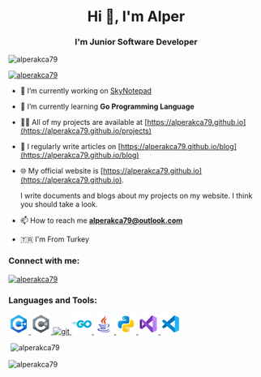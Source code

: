 <h1 align="center">Hi 👋, I'm Alper</h1>
<h3 align="center">I'm Junior Software Developer</h3>

<p align="left"> <img src="https://komarev.com/ghpvc/?username=alperakca79&label=Profile%20views&color=0e75b6&style=flat" alt="alperakca79" /> </p>

<p align="left"> <a href="https://github.com/ryo-ma/github-profile-trophy"><img src="https://github-profile-trophy.vercel.app/?username=alperakca79" alt="alperakca79" /></a> </p>

- 🔭 I’m currently working on [SkyNotepad](https://github.com/AlperAkca79/SkyNotepad)

- 🌱 I’m currently learning **Go Programming Language**

- 👨‍💻 All of my projects are available at [https://alperakca79.github.io](https://alperakca79.github.io/projects)

- 📝 I regularly write articles on [https://alperakca79.github.io/blog](https://alperakca79.github.io/blog)

- 🌐 My official website is [https://alperakca79.github.io](https://alperakca79.github.io). 
  
  I write documents and blogs about my projects on my website. I think you should take a look.

- 📫 How to reach me **alperakca79@outlook.com**

- 🇹🇷 I'm From Turkey

<h3 align="left">Connect with me:</h3>
<p align="left">
<a href="https://dev.to/alperakca79" target="blank"><img align="center" src="https://raw.githubusercontent.com/rahuldkjain/github-profile-readme-generator/master/src/images/icons/Social/devto.svg" alt="alperakca79" height="30" width="40" /></a>
</p>

<h3 align="left">Languages and Tools:</h3>
<p align="left"> <a href="https://www.w3schools.com/cpp/" target="_blank" rel="noreferrer"> <img src="Images/c-plus-plus.png" alt="cplusplus" width="40" height="40"/> </a> <a href="https://www.w3schools.com/cs/" target="_blank" rel="noreferrer"> <img src="Images/c-sharp.png" alt="csharp" width="40" height="40"/> </a> <a href="https://git-scm.com/" target="_blank" rel="noreferrer"> <img src="https://www.vectorlogo.zone/logos/git-scm/git-scm-icon.svg" alt="git" width="40" height="40"/> </a> <a href="https://go.dev" target="_blank" rel="noreferrer"> <img src="Images/go.png" alt="go" width="40" height="40"/> </a> <a href="https://www.java.com" target="_blank" rel="noreferrer"> <img src="Images/java.png" alt="java" width="40" height="40"/> </a> <a href="https://www.python.org" target="_blank" rel="noreferrer"> <img src="Images/python.png" alt="python" width="40" height="40"/> </a> <a href="https://visualstudio.microsoft.com/"> <img src="Images/visual-studio.png" alt="visualstudio" width="40" height="40"/> </a> <a href="https://code.visualstudio.com/"> <img src="Images/vs-code.png" alt="vscode" width="40" height="40"/> </a> </p>

<p>&nbsp;<img align="center" src="https://github-readme-stats.vercel.app/api?username=alperakca79&show_icons=true&locale=en" alt="alperakca79" /></p>

<p><img align="center" src="https://github-readme-streak-stats.herokuapp.com/?user=alperakca79&" alt="alperakca79" /></p>
